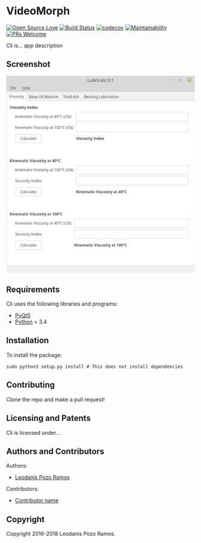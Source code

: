 # VideoMorph

[![Open Source Love](https://badges.frapsoft.com/os/v2/open-source.svg?v=102)](https://github.com/ellerbrock/open-source-badge/)
[![Build Status](https://travis-ci.org/videomorph-dev/videomorph.png?branch=master)](https://travis-ci.org/videomorph-dev/videomorph)
[![codecov](https://codecov.io/gh/videomorph-dev/videomorph/branch/master/graph/badge.svg)](https://codecov.io/gh/videomorph-dev/videomorph)
[![Maintainability](https://api.codeclimate.com/v1/badges/5f6cd3f7c20bccee2065/maintainability)](https://codeclimate.com/github/videomorph-dev/videomorph/maintainability)
[![PRs Welcome](https://img.shields.io/badge/PRs-welcome-brightgreen.svg?style=flat-square)](https://github.com/videomorph-dev/videomorph/pulls)

Cli is... app description

## Screenshot

![Screenshot](screenshot.png)

## Requirements

Cli uses the following libraries and programs:

 - [PyQt5](https://riverbankcomputing.com/software/pyqt/download5)
 - [Python](https://python.org) > 3.4

## Installation

To install the package:

    sudo python3 setup.py install # This does not install dependencies

## Contributing

Clone the repo and make a pull request!

## Licensing and Patents

Cli is licensed under...

## Authors and Contributors

Authors:

 - [Leodanis Pozo Ramos](mailto:lpozor78@gmail.com)

Contributors:

 - [Contributor name](http://contributor.page.cu/)

## Copyright

Copyright 2016-2018 Leodanis Pozo Ramos.
